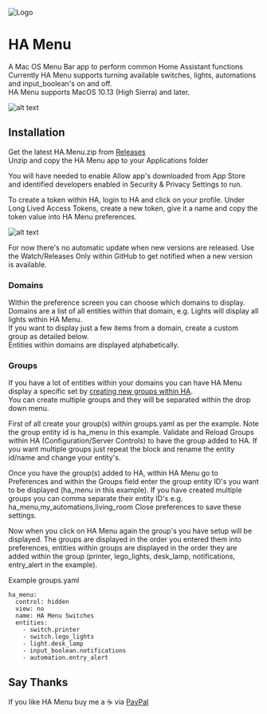 ![Logo](https://github.com/andrew-codechimp/ha-menu/blob/master/Art/logo.png)
# HA Menu

A Mac OS Menu Bar app to perform common Home Assistant functions  
Currently HA Menu supports turning available switches, lights, automations and input_boolean's on and off.  
HA Menu supports MacOS 10.13 (High Sierra) and later.

![alt text](https://github.com/andrew-codechimp/ha-menu/blob/master/Art/menu.png "HA Menu")

## Installation
Get the latest HA.Menu.zip from [Releases](https://github.com/andrew-codechimp/ha-menu/releases)  
Unzip and copy the HA Menu app to your Applications folder

You will have needed to enable Allow app's downloaded from App Store and identified developers enabled in Security & Privacy Settings to run.  

To create a token within HA, login to HA and click on your profile.
Under Long Lived Access Tokens, create a new token, give it a name and copy the token value into HA Menu preferences.

![alt text](https://github.com/andrew-codechimp/ha-menu/blob/master/Art/preferences.png "Preferences")

For now there's no automatic update when new versions are released.  Use the Watch/Releases Only within GitHub to get notified when a new version is available. 

### Domains

Within the preference screen you can choose which domains to display.  Domains are a list of all entities within that domain, e.g. Lights will display all lights within HA Menu.  
If you want to display just a few items from a domain, create a custom group as detailed below.   
Entities within domains are displayed alphabetically.

### Groups

If you have a lot of entities within your domains you can have HA Menu display a specific set by [creating new groups within HA](https://www.home-assistant.io/integrations/group/).  
You can create multiple groups and they will be separated within the drop down menu.

First of all create your group(s) within groups.yaml as per the example.  Note the group entity id is ha_menu in this example.  Validate and Reload Groups within HA (Configuration/Server Controls) to have the group added to HA. If you want multiple groups just repeat the block and rename the entity id/name and change your entity's.

Once you have the group(s) added to HA, within HA Menu go to Preferences and within the Groups field enter the group entity ID's you want to be displayed (ha_menu in this example). If you have created multiple groups you can comma separate their entity ID's e.g. ha_menu,my_automations,living_room
Close preferences to save these settings.

Now when you click on HA Menu again the group's you have setup will be displayed.  The groups are displayed in the order you entered them into preferences, entities within groups are displayed in the order they are added within the group (printer, lego_lights, desk_lamp, notifications, entry_alert in the example).  

Example groups.yaml
```
ha_menu:
  control: hidden
  view: no
  name: HA Menu Switches
  entities:
    - switch.printer
    - switch.lego_lights
    - light.desk_lamp
    - input_boolean.notifications
    - automation.entry_alert
```

## Say Thanks
If you like HA Menu buy me a :coffee: via [PayPal](https://www.paypal.me/codechimporg/2)
